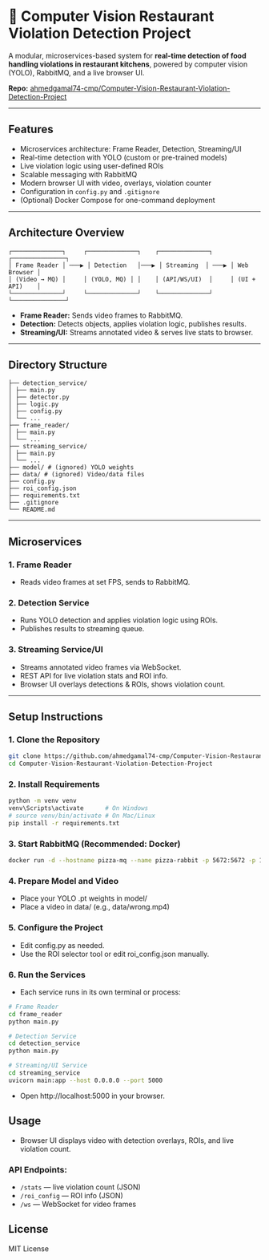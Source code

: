 # 🍕 Computer Vision Restaurant Violation Detection Project

A modular, microservices-based system for **real-time detection of food handling violations in restaurant kitchens**, powered by computer vision (YOLO), RabbitMQ, and a live browser UI.

**Repo:** [ahmedgamal74-cmp/Computer-Vision-Restaurant-Violation-Detection-Project](https://github.com/ahmedgamal74-cmp/Computer-Vision-Restaurant-Violation-Detection-Project)

---

## Features

- Microservices architecture: Frame Reader, Detection, Streaming/UI
- Real-time detection with YOLO (custom or pre-trained models)
- Live violation logic using user-defined ROIs
- Scalable messaging with RabbitMQ
- Modern browser UI with video, overlays, violation counter
- Configuration in `config.py` and `.gitignore`
- (Optional) Docker Compose for one-command deployment

---

## Architecture Overview
```
┌──────────────┐     ┌──────────────┐    ┌──────────────┐     ┌───────────────┐
│ Frame Reader │ ───▶ │ Detection   │───▶ │ Streaming  │ ───▶ │ Web Browser │ 
│ (Video → MQ) │     │ (YOLO, MQ) │ │    │ (API/WS/UI)  │     │ (UI + API)    │
└──────────────┘     └──────────────┘    └──────────────┘     └───────────────┘
```
- **Frame Reader:** Sends video frames to RabbitMQ.
- **Detection:** Detects objects, applies violation logic, publishes results.
- **Streaming/UI:** Streams annotated video & serves live stats to browser.

---

## Directory Structure
```
├── detection_service/
│ ├── main.py
│ ├── detector.py
│ ├── logic.py
│ ├── config.py
│ └── ...
├── frame_reader/
│ ├── main.py
│ └── ...
├── streaming_service/
│ ├── main.py
│ └── ...
├── model/ # (ignored) YOLO weights
├── data/ # (ignored) Video/data files
├── config.py
├── roi_config.json
├── requirements.txt
├── .gitignore
└── README.md
```

---

## Microservices

### 1. Frame Reader
- Reads video frames at set FPS, sends to RabbitMQ.

### 2. Detection Service
- Runs YOLO detection and applies violation logic using ROIs.
- Publishes results to streaming queue.

### 3. Streaming Service/UI
- Streams annotated video frames via WebSocket.
- REST API for live violation stats and ROI info.
- Browser UI overlays detections & ROIs, shows violation count.

---

## Setup Instructions

### 1. Clone the Repository

```bash
git clone https://github.com/ahmedgamal74-cmp/Computer-Vision-Restaurant-Violation-Detection-Project.git
cd Computer-Vision-Restaurant-Violation-Detection-Project
```

### 2. Install Requirements

```bash
python -m venv venv
venv\Scripts\activate      # On Windows
# source venv/bin/activate # On Mac/Linux
pip install -r requirements.txt
```

### 3. Start RabbitMQ (Recommended: Docker)

```bash
docker run -d --hostname pizza-mq --name pizza-rabbit -p 5672:5672 -p 15672:15672 rabbitmq:3-management
```

### 4. Prepare Model and Video
- Place your YOLO .pt weights in model/
- Place a video in data/ (e.g., data/wrong.mp4)

### 5. Configure the Project
- Edit config.py as needed.
- Use the ROI selector tool or edit roi_config.json manually.

### 6. Run the Services
- Each service runs in its own terminal or process:

```bash
# Frame Reader
cd frame_reader
python main.py

# Detection Service
cd detection_service
python main.py

# Streaming/UI Service
cd streaming_service
uvicorn main:app --host 0.0.0.0 --port 5000
```

- Open http://localhost:5000 in your browser.

## Usage
- Browser UI displays video with detection overlays, ROIs, and live violation count.
### API Endpoints:
  - `/stats` — live violation count (JSON)
  - `/roi_config` — ROI info (JSON)
  - `/ws` — WebSocket for video frames

## License

MIT License
